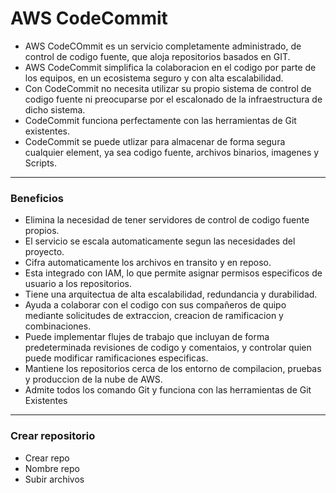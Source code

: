 # AWS CodeCommit
* AWS CodeCOmmit es un servicio completamente administrado, de control de codigo fuente, que aloja repositorios basados en GIT.
* AWS CodeCommit simplifica la colaboracion en el codigo por parte de los equipos, en un ecosistema seguro y con alta escalabilidad.
* Con CodeCommit no necesita utilizar su propio sistema de control de codigo fuente ni preocuparse por el escalonado de la infraestructura de dicho sistema.
* CodeCommit funciona perfectamente con las herramientas de Git existentes.
* CodeCommit se puede utlizar para almacenar de forma segura cualquier element, ya sea codigo fuente, archivos binarios, imagenes y Scripts.
---
### Beneficios
* Elimina la necesidad de tener servidores de control de codigo fuente propios.
* El servicio se escala automaticamente segun las necesidades del proyecto.
* Cifra automaticamente los archivos en transito y en reposo.
* Esta integrado con IAM, lo que permite asignar permisos especificos de usuario a los repositorios.
* Tiene una arquitectua de alta escalabilidad, redundancia y durabilidad.
* Ayuda a colaborar con el codigo con sus compañeros de quipo mediante solicitudes de extraccion, creacion de ramificacion y combinaciones.
* Puede implementar flujes de trabajo que incluyan de forma predeterminada revisiones de codigo y comentaios, y controlar quien puede modificar ramificaciones especificas.
* Mantiene los repositorios cerca de los entorno de compilacion, pruebas y produccion de la nube de AWS.
* Admite todos los comando Git y funciona con las herramientas de Git Existentes
---
### Crear repositorio
* Crear repo
* Nombre repo
* Subir archivos 